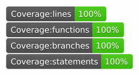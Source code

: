 ![coverage lines](coverage/badge-lines.svg "Coverage lines") ![coverage functions](coverage/badge-functions.svg "Coverage functions") ![coverage branches](coverage/badge-branches.svg "Coverage branches") ![coverage statements](coverage/badge-statements.svg "Coverage statements")
